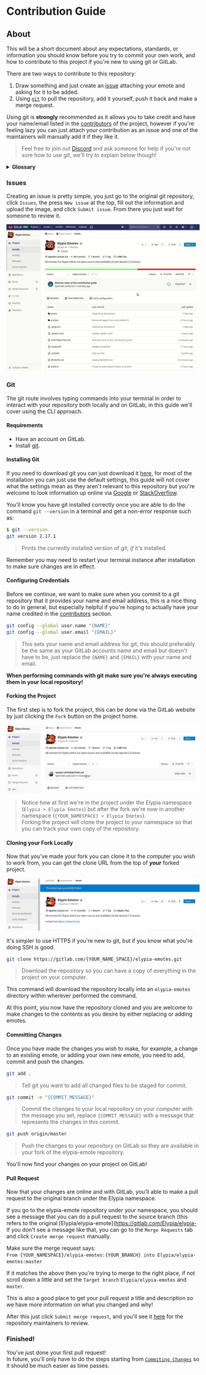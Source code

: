 # Contribution Guide
## About
This will be a short document about any expectations, standards, or information you should know before you try to commit your own work, and how to contribute to this project if you're new to using git or GitLab.

There are two ways to contribute to this repository:  
1. Draw something and just create an [issue][issues] attaching your emote and asking for it to be added.
2. Using [`git`][git-scm] to pull the repository, add it yourself, push it back and make a merge request.

Using git is **strongly** recommended as it allows you to take credit and have your name/email listed in the [contributors][contributors] of the project, however if you're feeling lazy you can just attach your contribution as an issue and one of the maintainers will manually add it if they like it. 
> Feel free to join out [Discord][discord] and ask someone for help if you're not sure how to use git, we'll try to explain below though!

<details>
    <summary><strong>Glossary</strong></summary>

Some of the terms used in this guide may not be friendly or obvious to people haven't used git before so here is a short key.

| Word | Definition | Synonyms |
|------|------------|----------|
| git  | Git is a version control system optimised for managing changes in files. | |
| clone | Downloading a copy of a project to either your own namespace or filesystem. | |
| fork | Cloning a project to your own namespace in order to make changes. | |
| branch | A single version of the repository. | version |
| master | The main version of the project, this is usually the most stable and up-to-date branch, others are _usually_ intended for development such as fixing an issue or adding a feature. | |
| merge | Pulling changes made from one branch into another branch. | |
| pull request | Requesting changes from your fork to be merged to a branch you don't have permission to merge to directly. | merge request |
| terminal | A console where you can execute commands, this refers to whatever your computer has, for example, Command Prompt (cmd), PowerShell or Terminal). | |

</details>

### Issues
Creating an issue is pretty simple, you just go to the original git repository, click `Issues`, the press `New issue` at the top, fill out the information and upload the image, and click `Submit issue`. From there you just wait for someone to review it.

![Creating an Issue](assets/issue.gif)

### Git
The git route involves typing commands into your terminal in order to interact with your repository both locally and on GitLab, in this guide we'll cover using the CLI approach.

#### Requirements
* Have an account on GitLab.
* Install [git][git-scm].

#### Installing Git
If you need to download git you can just download it [here][git-scm], for most of the installation you can just use the default settings, this guide will not cover what the settings mean as they aren't relevant to this repository but you're welcome to look information up online via [Google][google] or [StackOverflow][stackoverflow].

You'll know you have git installed correctly once you are able to do the command `git --version` in a terminal and get a non-error response such as:
```sh
$ git --version 
git version 2.17.1
```
> Prints the currently installed version of git, _if_ it's installed.

Remember you may need to restart your terminal instance after installation to make sure changes are in effect.

#### Configuring Credentials
Before we continue, we want to make sure when you commit to a git repository that it provides your name and email address, this is a nice thing to do in general, but especially helpful if you're hoping to actually have your name credited in the [contributors][contributors] section.

```sh
git config --global user.name "{NAME}"
git config --global user.email "{EMAIL}"
```
> This sets your name and email address for git, this should preferably be the same as your GitLab accounts name and email but doesn't have to be, just replace the `{NAME}` and `{EMAIL}` with your name and email.  

**When performing commands with git make sure you're always executing them in your local repository!**

#### Forking the Project
The first step is to fork the project, this can be done via the GitLab website by just clicking the `Fork` button on the project home.

![Forking the Project](assets/fork_project.gif)
> Notice how at first we're in the project under the Elypia namespace (`Elypia > Elypia Emotes`) but after the fork we're now in another namespace (`{YOUR_NAMESPACE} > Elypia Emotes`).  
Forking the project will clone the project to your namespace so that you can track your own copy of the repository.

#### Cloning your Fork Locally
Now that you've made your fork you can clone it to the computer you wish to work from, you can get the clone URL from the top of **_your_** forked project.

![Cloning the Project](assets/clone_project.gif)

It's simpler to use HTTPS if you're new to git, but if you know what you're doing SSH is good.

```sh
git clone https://gitlab.com/{YOUR_NAME_SPACE}/elypia-emotes.git
```
> Download the repository so you can have a copy of everything in the project on your computer.

This command will download the repository locally into an `elypia-emotes` directory within wherever performed the command.

At this point, you now have the repository cloned and you are welcome to make changes to the contents as you desire by either replacing or adding emotes.

#### Committing Changes
Once you have made the changes you wish to make, for example, a change to an existing emote, or adding your own new emote, you need to add, commit and push the changes.

```sh
git add .
```
> Tell git you want to add all changed files to be staged for commit.  

```sh
git commit -m "{COMMIT_MESSAGE}"
```
> Commit the changes to your local repository on your computer with the message you set, replace `{COMMIT_MESSAGE}` with a message that represents the changes in this commit.

```sh
git push origin/master
```
> Push the changes to your repository on GitLab so they are available in your fork of the elypia-emote repository.

You'll now find your changes on your project on GitLab!

#### Pull Request
Now that your changes are online and with GitLab, you'll able to make a pull request to the original branch under the Elypia namespace.

If you go to the elypia-emote repository under your namespace, you should see a message that you can do a pull request to the source branch (this refers to the original [Elypia/elypia-emote](https://gitlab.com/Elypia/elypia-
If you don't see a message like that, you can go to the `Merge Requests` tab and click `Create merge request` manually.

Make sure the merge request says:  
`From {YOUR_NAMESPACE}/elypia-emotes:{YOUR_BRANCH} into Elypia/elypia-emotes:master`

If it matches the above then you're trying to merge to the right place, if not scroll down a little and set the `Target branch` `Elypia/elypia-emotes` and `master`.

This is also a good place to get your pull request a title and description so we have more information on what you changed and why!

After this just click `Submit merge request`, and you'll see it [here](https://gitlab.com/Elypia/elypia-emotes/) for the repository maintainers to review.

### Finished!
You've just done your first pull request!  
In future, you'll only have to do the steps starting from [`Commiting Changes`](#commiting-changes) so it should be much easier as time passes.

[contributors]: https://gitlab.com/Elypia/elypia-emotes/graphs/master "Contributors Graph"
[quick-start]: https://docs.gitlab.com/ee/gitlab-basics/start-using-git.html "Git Started"
[discord]: https://discord.gg/hprGMaM "Elypia on Discord"
[git-scm]: https://git-scm.com/ "Download Git"
[issues]: https://gitlab.com/Elypia/elypia-emotes/issues "Elypia Emotes Issue Board"
[google]: https://google.com/ "Google"
[stackoverflow]: https://stackoverflow.com/ "StackOverflow"
